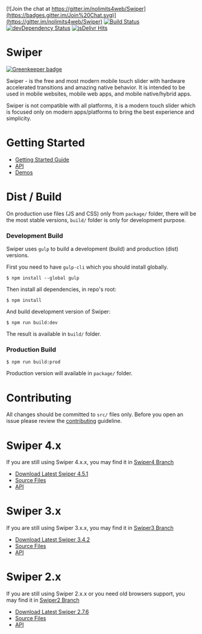 [![Join the chat at https://gitter.im/nolimits4web/Swiper](https://badges.gitter.im/Join%20Chat.svg)](https://gitter.im/nolimits4web/Swiper)
[![Build Status](https://travis-ci.org/nolimits4web/swiper.svg?branch=master)](https://travis-ci.org/nolimits4web/swiper)
[![devDependency Status](https://david-dm.org/nolimits4web/swiper/dev-status.svg)](https://david-dm.org/nolimits4web/swiper#info=devDependencies)
[![jsDelivr Hits](https://data.jsdelivr.com/v1/package/npm/swiper/badge?style=rounded)](https://www.jsdelivr.com/package/npm/swiper)

Swiper
==========

[![Greenkeeper badge](https://badges.greenkeeper.io/nolimits4web/Swiper.svg)](https://greenkeeper.io/)

Swiper - is the free and most modern mobile touch slider with hardware accelerated transitions and amazing native behavior. It is intended to be used in mobile websites, mobile web apps, and mobile native/hybrid apps.

Swiper is not compatible with all platforms, it is a modern touch slider which is focused only on modern apps/platforms to bring the best experience and simplicity.

# Getting Started
  * [Getting Started Guide](https://swiperjs.com/get-started/)
  * [API](https://swiperjs.com/api/)
  * [Demos](https://swiperjs.com/demos/)

# Dist / Build

On production use files (JS and CSS) only from `package/` folder, there will be the most stable versions, `build/` folder is only for development purpose.

### Development Build

Swiper uses `gulp` to build a development (build) and production (dist) versions.

First you need to have `gulp-cli` which you should install globally.

```
$ npm install --global gulp
```

Then install all dependencies, in repo's root:

```
$ npm install
```

And build development version of Swiper:
```
$ npm run build:dev
```

The result is available in `build/` folder.

### Production Build

```
$ npm run build:prod
```

Production version will available in `package/` folder.

# Contributing

All changes should be committed to `src/` files only. Before you open an issue please review the [contributing](https://github.com/nolimits4web/Swiper/blob/master/CONTRIBUTING.md) guideline.

Swiper 4.x
==========

If you are still using Swiper 4.x.x, you may find it in [Swiper4 Branch](https://github.com/nolimits4web/Swiper/tree/Swiper4)
* [Download Latest Swiper 4.5.1](https://github.com/nolimits4web/Swiper/archive/v4.5.1.zip)
* [Source Files](https://github.com/nolimits4web/Swiper/tree/Swiper4/src)
* [API](https://github.com/nolimits4web/Swiper/blob/Swiper4/API.md)

Swiper 3.x
==========

If you are still using Swiper 3.x.x, you may find it in [Swiper3 Branch](https://github.com/nolimits4web/Swiper/tree/Swiper3)
* [Download Latest Swiper 3.4.2](https://github.com/nolimits4web/Swiper/archive/v3.4.2.zip)
* [Source Files](https://github.com/nolimits4web/Swiper/tree/Swiper3/src)
* [API](https://github.com/nolimits4web/Swiper/blob/Swiper3/API.md)

Swiper 2.x
==========

If you are still using Swiper 2.x.x or you need old browsers support, you may find it in [Swiper2 Branch](https://github.com/nolimits4web/Swiper/tree/Swiper2)
* [Download Latest Swiper 2.7.6](https://github.com/nolimits4web/Swiper/archive/v2.7.6.zip)
* [Source Files](https://github.com/nolimits4web/Swiper/tree/Swiper2/src)
* [API](https://github.com/nolimits4web/Swiper/blob/Swiper2/API.md)
